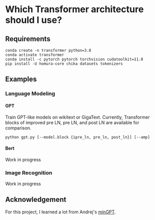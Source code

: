 # Which Transformer architecture should I use?

## Requirements

```commandline
conda create -n transformer python=3.8
conda activate transformer
conda install -c pytorch pytorch torchvision cudatoolkit=11.0
pip install -U homura-core chika datasets tokenizers
```

## Examples

### Language Modeling

#### GPT

Train GPT-like models on wikitext or GigaText. Currently, Transformer blocks of improved pre LN, pre LN, and post LN are
available for comparison.

```commandline
python gpt.py [--model.block {ipre_ln, pre_ln, post_ln}] [--amp]
```

#### Bert

Work in progress

### Image Recognition

Work in progress

## Acknowledgement

For this project, I learned a lot from Andrej's [minGPT](https://github.com/karpathy/mingpt).
